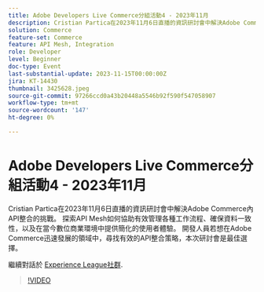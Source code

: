 ```yaml
---
title: Adobe Developers Live Commerce分組活動4 - 2023年11月
description: Cristian Partica在2023年11月6日直播的資訊研討會中解決Adobe Commerce內API整合的挑戰。 探索API Mesh如何協助有效管理各種工作流程、確保資料一致性，以及在當今數位商業環境中提供簡化的使用者體驗。 開發人員若想在Adobe Commerce迅速發展的領域中，尋找有效的API整合策略，本次研討會是最佳選擇。
solution: Commerce
feature-set: Commerce
feature: API Mesh, Integration
role: Developer
level: Beginner
doc-type: Event
last-substantial-update: 2023-11-15T00:00:00Z
jira: KT-14430
thumbnail: 3425628.jpeg
source-git-commit: 97266ccd0a43b20448a5546b92f590f547058907
workflow-type: tm+mt
source-wordcount: '147'
ht-degree: 0%

---
```



# Adobe Developers Live Commerce分組活動4 - 2023年11月

Cristian Partica在2023年11月6日直播的資訊研討會中解決Adobe Commerce內API整合的挑戰。 探索API Mesh如何協助有效管理各種工作流程、確保資料一致性，以及在當今數位商業環境中提供簡化的使用者體驗。 開發人員若想在Adobe Commerce迅速發展的領域中，尋找有效的API整合策略，本次研討會是最佳選擇。

繼續對話於 [Experience League社群](https://adobe.ly/3ttN8tz).

>[!VIDEO](https://video.tv.adobe.com/v/3425628/?learn=on)
